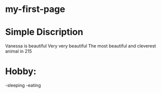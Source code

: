 # my-first-page
# Simple Discription
 Vanessa is beautiful
 Very very beautiful
 The most beautiful and cleverest animal in 215

# Hobby:
-sleeping
-eating
